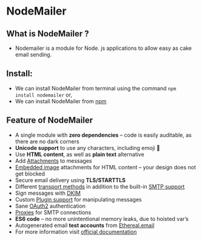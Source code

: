 
# NodeMailer

## What is NodeMailer ?

- Nodemailer is a module for Node. js applications to allow easy as cake email sending.

## Install:
- We can install NodeMailer from terminal using the command `npm install nodemailer` or,
- We can install NodeMailer from [npm](https://www.npmjs.com/package/nodemailer)

## Feature of NodeMailer
- A single module with **zero dependencies** – code is easily auditable, as there are no dark corners
- **Unicode support** to use any characters, including emoji 💪
- Use **HTML content**, as well as **plain text** alternative
- Add [Attachments](https://nodemailer.com/message/attachments/) to messages
- [Embedded image](https://nodemailer.com/message/embedded-images/) attachments for HTML content – your design does not get blocked
- Secure email delivery using **TLS/STARTTLS**
- Different [transport methods](https://nodemailer.com/transports/) in addition to the built-in [SMTP support](https://nodemailer.com/smtp/)
- Sign messages with [DKIM](https://nodemailer.com/dkim/)
- Custom [Plugin support](https://nodemailer.com/plugins/) for manipulating messages
- Sane [OAuth2](https://nodemailer.com/smtp/oauth2/) authentication
- [Proxies](https://nodemailer.com/smtp/proxies/) for SMTP connections
- **ES6 code** – no more unintentional memory leaks, due to hoisted var’s
- Autogenerated email **test accounts** from [Ethereal.email](https://ethereal.email/)
- For more information visit [official documentation](https://nodemailer.com/about/)
